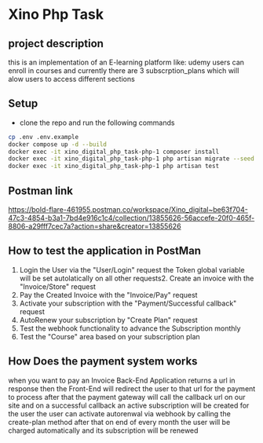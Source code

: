 # Xino Php Task

## project description
this is an implementation of an E-learning platform like: udemy
users can enroll in courses and currently there are 3 subscrption_plans
which will alow users to access different sections

## Setup
- clone the repo and run the following commands
```sh
cp .env .env.example
docker compose up -d --build
docker exec -it xino_digital_php_task-php-1 composer install
docker exec -it xino_digital_php_task-php-1 php artisan migrate --seed
docker exec -it xino_digital_php_task-php-1 php artisan test
```
## Postman link
https://bold-flare-461955.postman.co/workspace/Xino_digital~be63f704-47c3-4854-b3a1-7bd4e916c1c4/collection/13855626-56accefe-20f0-465f-8806-a29fff7cec7a?action=share&creator=13855626
## How to test the application in PostMan
1. Login the User via the "User/Login" request the Token global variable will be set autolatically on all other requests2. Create an invoice with the "Invoice/Store" request
3. Pay the Created Invoice with the "Invoice/Pay" request
4. Activate your subscription with the "Payment/Successful callback" request
5. AutoRenew your subscription by "Create Plan" request
6. Test the webhook functionality to advance the Subscription monthly
7. Test the "Course" area based on your subscription plan
## How Does the payment system works
when you want to pay an Invoice Back-End Application returns a url in response
then the Front-End will redirect the user to that url for the payment to process
after that the payment gateway will call the callback url on our site
and on a successful callback an active subscription will be created for the user
the user can activate autorenwal via webhook by calling the create-plan method
after that on end of every month the user will be charged automatically and its subscription will be renewed

